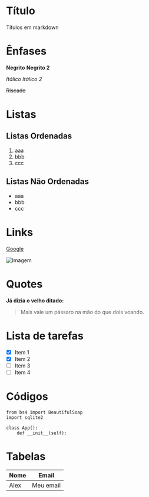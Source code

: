 
# Título

Títulos em markdown

# Ênfases

**Negrito**
__Negrito 2__

*Itálico*
_Itálico 2_

~~Riscado~~

# Listas

## Listas Ordenadas

1. aaa
2. bbb
5. ccc

## Listas Não Ordenadas

- aaa
- bbb
- ccc

# Links

[Google](https://google.com)

![Imagem](https://logodownload.org/wp-content/uploads/2014/09/google-logo-1.png)

# Quotes

**Já dizia o velho ditado:**
> Mais vale um pássaro na mão do que dois voando.

# Lista de tarefas

- [x] Item 1
- [x] Item 2
- [ ] Item 3
- [ ] Item 4

# Códigos

```
from bs4 import BeautifulSoap
import sqlite2

class App():
    def __init__(self):
```

# Tabelas

| Nome | Email |
|------|-------|
| Alex | Meu email |
